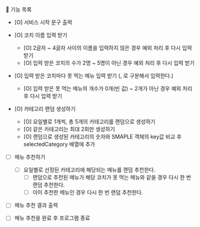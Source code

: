 🔑 기능 목록

- [O] 서비스 시작 문구 출력

- [O] 코치 이름 입력 받기

  - [O] 2글자 ~ 4글자 사이의 이름을 입력하지 않은 경우 예외 처리 후 다시 입력 받기
  - [O] 입력 받은 코치의 수가 2명 ~ 5명이 아닌 경우 예외 처리 후 다시 입력 받기

- [O] 입력 받은 코치마다 못 먹는 메뉴 입력 받기 (, 로 구분해서 입력한다.)

  - [O] 입력 받은 못 먹는 메뉴의 개수가 0개(빈 값) ~ 2개가 아닌 경우 예외 처리 후 다시 입력 받기

- [O] 카테고리 랜덤 생성하기

  - [O] 요일별로 1개씩, 총 5개의 카테고리를 랜덤으로 생성하기
  - [O] 같은 카테고리는 최대 2회만 생성하기
  - [O] 랜덤으로 생성된 카테고리의 숫자와 SMAPLE 객체의 key값 비교 후 selectedCategory 배열에 추가

- [ ] 메뉴 추천하기

  - [ ] 요일별로 선정된 카테고리에 해당되는 메뉴를 랜덤 추천한다.
    - [ ] 랜덤으로 추천된 메뉴가 해당 코치가 못 먹는 메뉴와 같을 경우 다시 한 번 랜덤 추천한다.
    - [ ] 이미 추천한 메뉴인 경우 다시 한 번 랜덤 추천한다.

- [ ] 메뉴 추천 결과 출력
- [ ] 메뉴 추천을 완료 후 프로그램 종료
